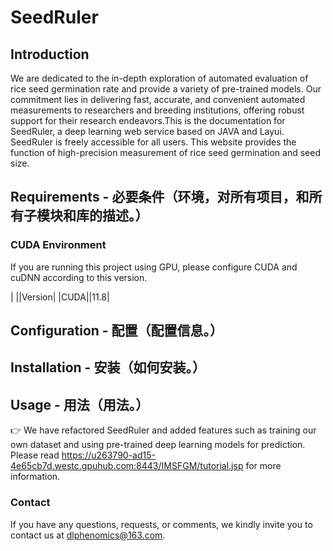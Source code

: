# SeedRuler

## Introduction 
We are dedicated to the in-depth exploration of automated evaluation of rice seed germination rate and provide a variety of pre-trained models. Our commitment lies in delivering fast, accurate, and convenient automated measurements to researchers and breeding institutions, offering robust support for their research endeavors.This is the documentation for SeedRuler, a deep learning web service based on JAVA and Layui. SeedRuler is freely accessible for all users. This website provides the function of high-precision measurement of rice seed germination and seed size.

## Requirements - 必要条件（环境，对所有项目，和所有子模块和库的描述。）

### CUDA Environment
If you are running this project using GPU, please configure CUDA and cuDNN according to this version.<br/>

|  ||Version|
|CUDA||11.8|


## Configuration - 配置（配置信息。）


## Installation - 安装（如何安装。）

## Usage - 用法（用法。）
👉 We have refactored SeedRuler and added features such as training our own dataset and using pre-trained deep learning models for prediction. Please read https://u263790-ad15-4e65cb7d.westc.gpuhub.com:8443/IMSFGM/tutorial.jsp for more information.

### Contact 
If you have any questions, requests, or comments, we kindly invite you to contact us at dlphenomics@163.com.


      
